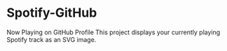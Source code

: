 # Spotify-GitHub
Now Playing on GitHub Profile
This project displays your currently playing Spotify track as an SVG image.
